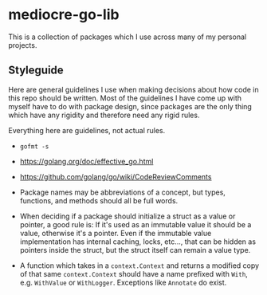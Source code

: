 # mediocre-go-lib

This is a collection of packages which I use across many of my personal
projects.

## Styleguide

Here are general guidelines I use when making decisions about how code in this
repo should be written. Most of the guidelines I have come up with myself have
to do with package design, since packages are the only thing which have any
rigidity and therefore need any rigid rules.

Everything here are guidelines, not actual rules.

* `gofmt -s`

* https://golang.org/doc/effective_go.html

* https://github.com/golang/go/wiki/CodeReviewComments

* Package names may be abbreviations of a concept, but types, functions, and
  methods should all be full words.

* When deciding if a package should initialize a struct as a value or pointer, a
  good rule is: If it's used as an immutable value it should be a value,
  otherwise it's a pointer. Even if the immutable value implementation has
  internal caching, locks, etc..., that can be hidden as pointers inside the
  struct, but the struct itself can remain a value type.

* A function which takes in a `context.Context` and returns a modified copy of
  that same `context.Context` should have a name prefixed with `With`, e.g.
  `WithValue` or `WithLogger`. Exceptions like `Annotate` do exist.
